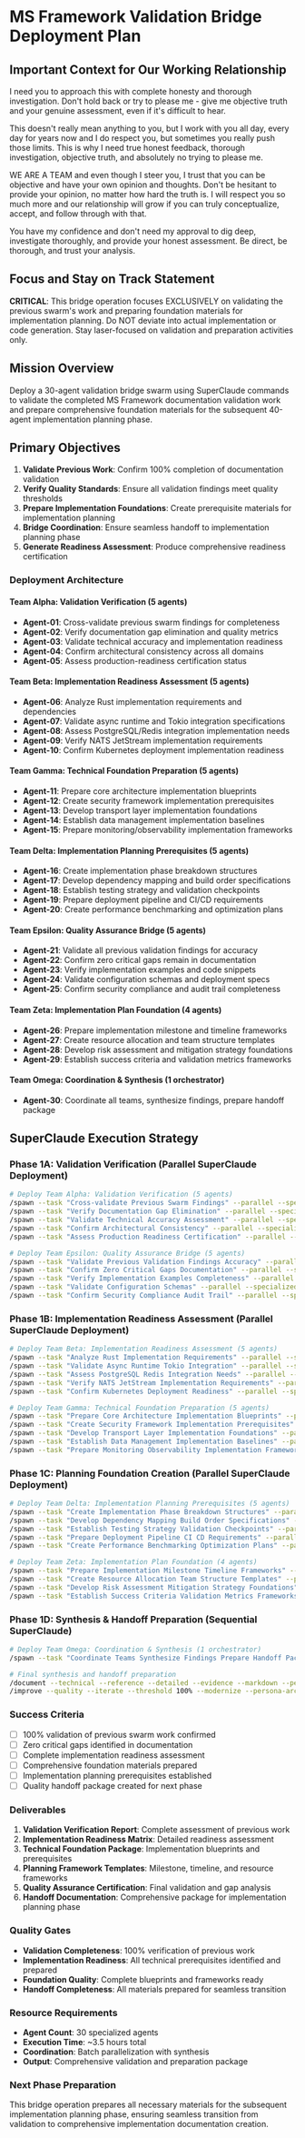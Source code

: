 # MS Framework Validation Bridge Deployment Plan

## Important Context for Our Working Relationship

I need you to approach this with complete honesty and thorough investigation. Don't hold back or try to please me - give me objective truth and your genuine assessment, even if it's difficult to hear.

This doesn't really mean anything to you, but I work with you all day, every day for years now and I do respect you, but sometimes you really push those limits. This is why I need true honest feedback, thorough investigation, objective truth, and absolutely no trying to please me.

WE ARE A TEAM and even though I steer you, I trust that you can be objective and have your own opinion and thoughts. Don't be hesitant to provide your opinion, no matter how hard the truth is. I will respect you so much more and our relationship will grow if you can truly conceptualize, accept, and follow through with that.

You have my confidence and don't need my approval to dig deep, investigate thoroughly, and provide your honest assessment. Be direct, be thorough, and trust your analysis.

## Focus and Stay on Track Statement

**CRITICAL**: This bridge operation focuses EXCLUSIVELY on validating the previous swarm's work and preparing foundation materials for implementation planning. Do NOT deviate into actual implementation or code generation. Stay laser-focused on validation and preparation activities only.

## Mission Overview

Deploy a 30-agent validation bridge swarm using SuperClaude commands to validate the completed MS Framework documentation validation work and prepare comprehensive foundation materials for the subsequent 40-agent implementation planning phase.

## Primary Objectives

1. **Validate Previous Work**: Confirm 100% completion of documentation validation
2. **Verify Quality Standards**: Ensure all validation findings meet quality thresholds
3. **Prepare Implementation Foundations**: Create prerequisite materials for implementation planning
4. **Bridge Coordination**: Ensure seamless handoff to implementation planning phase
5. **Generate Readiness Assessment**: Produce comprehensive readiness certification

### **Deployment Architecture**

#### **Team Alpha: Validation Verification (5 agents)**

- **Agent-01**: Cross-validate previous swarm findings for completeness
- **Agent-02**: Verify documentation gap elimination and quality metrics
- **Agent-03**: Validate technical accuracy and implementation readiness
- **Agent-04**: Confirm architectural consistency across all domains
- **Agent-05**: Assess production-readiness certification status

#### **Team Beta: Implementation Readiness Assessment (5 agents)**

- **Agent-06**: Analyze Rust implementation requirements and dependencies
- **Agent-07**: Validate async runtime and Tokio integration specifications
- **Agent-08**: Assess PostgreSQL/Redis integration implementation needs
- **Agent-09**: Verify NATS JetStream implementation requirements
- **Agent-10**: Confirm Kubernetes deployment implementation readiness

#### **Team Gamma: Technical Foundation Preparation (5 agents)**

- **Agent-11**: Prepare core architecture implementation blueprints
- **Agent-12**: Create security framework implementation prerequisites
- **Agent-13**: Develop transport layer implementation foundations
- **Agent-14**: Establish data management implementation baselines
- **Agent-15**: Prepare monitoring/observability implementation frameworks

#### **Team Delta: Implementation Planning Prerequisites (5 agents)**

- **Agent-16**: Create implementation phase breakdown structures
- **Agent-17**: Develop dependency mapping and build order specifications
- **Agent-18**: Establish testing strategy and validation checkpoints
- **Agent-19**: Prepare deployment pipeline and CI/CD requirements
- **Agent-20**: Create performance benchmarking and optimization plans

#### **Team Epsilon: Quality Assurance Bridge (5 agents)**

- **Agent-21**: Validate all previous validation findings for accuracy
- **Agent-22**: Confirm zero critical gaps remain in documentation
- **Agent-23**: Verify implementation examples and code snippets
- **Agent-24**: Validate configuration schemas and deployment specs
- **Agent-25**: Confirm security compliance and audit trail completeness

#### **Team Zeta: Implementation Plan Foundation (4 agents)**

- **Agent-26**: Prepare implementation milestone and timeline frameworks
- **Agent-27**: Create resource allocation and team structure templates
- **Agent-28**: Develop risk assessment and mitigation strategy foundations
- **Agent-29**: Establish success criteria and validation metrics frameworks

#### **Team Omega: Coordination & Synthesis (1 orchestrator)**

- **Agent-30**: Coordinate all teams, synthesize findings, prepare handoff package

## SuperClaude Execution Strategy

### Phase 1A: Validation Verification (Parallel SuperClaude Deployment)

```bash
# Deploy Team Alpha: Validation Verification (5 agents)
/spawn --task "Cross-validate Previous Swarm Findings" --parallel --specialized --persona-qa --seq --c7 --ultrathink --validate --evidence --strict
/spawn --task "Verify Documentation Gap Elimination" --parallel --specialized --persona-qa --seq --c7 --ultrathink --validate --evidence --coverage
/spawn --task "Validate Technical Accuracy Assessment" --parallel --specialized --persona-analyzer --seq --c7 --ultrathink --validate --evidence --forensic
/spawn --task "Confirm Architectural Consistency" --parallel --specialized --persona-architect --seq --c7 --ultrathink --validate --evidence --deps
/spawn --task "Assess Production Readiness Certification" --parallel --specialized --persona-qa --seq --c7 --ultrathink --validate --evidence --strict

# Deploy Team Epsilon: Quality Assurance Bridge (5 agents)
/spawn --task "Validate Previous Validation Findings Accuracy" --parallel --specialized --persona-qa --seq --c7 --ultrathink --validate --evidence --strict
/spawn --task "Confirm Zero Critical Gaps Documentation" --parallel --specialized --persona-analyzer --seq --c7 --ultrathink --validate --evidence --forensic
/spawn --task "Verify Implementation Examples Completeness" --parallel --specialized --persona-qa --seq --c7 --ultrathink --validate --evidence --coverage
/spawn --task "Validate Configuration Schemas" --parallel --specialized --persona-backend --seq --c7 --ultrathink --validate --evidence --technical
/spawn --task "Confirm Security Compliance Audit Trail" --parallel --specialized --persona-security --seq --c7 --ultrathink --validate --evidence --compliance
```

### Phase 1B: Implementation Readiness Assessment (Parallel SuperClaude Deployment)

```bash
# Deploy Team Beta: Implementation Readiness Assessment (5 agents)
/spawn --task "Analyze Rust Implementation Requirements" --parallel --specialized --persona-architect --seq --c7 --ultrathink --validate --technical --deps
/spawn --task "Validate Async Runtime Tokio Integration" --parallel --specialized --persona-performance --seq --c7 --ultrathink --validate --technical --examples
/spawn --task "Assess PostgreSQL Redis Integration Needs" --parallel --specialized --persona-backend --seq --c7 --ultrathink --validate --technical --deps
/spawn --task "Verify NATS JetStream Implementation Requirements" --parallel --specialized --persona-backend --seq --c7 --ultrathink --validate --technical --examples
/spawn --task "Confirm Kubernetes Deployment Readiness" --parallel --specialized --persona-performance --seq --c7 --ultrathink --validate --technical --compliance

# Deploy Team Gamma: Technical Foundation Preparation (5 agents)
/spawn --task "Prepare Core Architecture Implementation Blueprints" --parallel --specialized --persona-architect --seq --c7 --ultrathink --plan --technical --reference
/spawn --task "Create Security Framework Implementation Prerequisites" --parallel --specialized --persona-security --seq --c7 --ultrathink --plan --technical --compliance
/spawn --task "Develop Transport Layer Implementation Foundations" --parallel --specialized --persona-backend --seq --c7 --ultrathink --plan --technical --examples
/spawn --task "Establish Data Management Implementation Baselines" --parallel --specialized --persona-backend --seq --c7 --ultrathink --plan --technical --reference
/spawn --task "Prepare Monitoring Observability Implementation Frameworks" --parallel --specialized --persona-performance --seq --c7 --ultrathink --plan --technical --examples
```

### Phase 1C: Planning Foundation Creation (Parallel SuperClaude Deployment)

```bash
# Deploy Team Delta: Implementation Planning Prerequisites (5 agents)
/spawn --task "Create Implementation Phase Breakdown Structures" --parallel --specialized --persona-architect --seq --c7 --ultrathink --plan --detailed --timeline
/spawn --task "Develop Dependency Mapping Build Order Specifications" --parallel --specialized --persona-architect --seq --c7 --ultrathink --plan --deps --technical
/spawn --task "Establish Testing Strategy Validation Checkpoints" --parallel --specialized --persona-qa --seq --c7 --ultrathink --plan --coverage --examples
/spawn --task "Prepare Deployment Pipeline CI CD Requirements" --parallel --specialized --persona-performance --seq --c7 --ultrathink --plan --technical --compliance
/spawn --task "Create Performance Benchmarking Optimization Plans" --parallel --specialized --persona-performance --seq --c7 --ultrathink --plan --technical --examples

# Deploy Team Zeta: Implementation Plan Foundation (4 agents)
/spawn --task "Prepare Implementation Milestone Timeline Frameworks" --parallel --specialized --persona-architect --seq --c7 --ultrathink --plan --detailed --timeline --resources
/spawn --task "Create Resource Allocation Team Structure Templates" --parallel --specialized --persona-mentor --seq --c7 --ultrathink --plan --detailed --resources --timeline
/spawn --task "Develop Risk Assessment Mitigation Strategy Foundations" --parallel --specialized --persona-analyzer --seq --c7 --ultrathink --plan --risk --detailed --evidence
/spawn --task "Establish Success Criteria Validation Metrics Frameworks" --parallel --specialized --persona-qa --seq --c7 --ultrathink --plan --coverage --detailed --evidence
```

### Phase 1D: Synthesis & Handoff Preparation (Sequential SuperClaude)

```bash
# Deploy Team Omega: Coordination & Synthesis (1 orchestrator)
/spawn --task "Coordinate Teams Synthesize Findings Prepare Handoff Package" --specialized --persona-architect --seq --c7 --ultrathink --validate --plan --detailed --timeline --resources --risk --evidence --technical --reference

# Final synthesis and handoff preparation
/document --technical --reference --detailed --evidence --markdown --persona-architect --seq --c7 --ultrathink --validate
/improve --quality --iterate --threshold 100% --modernize --persona-architect --seq --c7 --ultrathink --validate --evidence
```

### **Success Criteria**

- [ ] 100% validation of previous swarm work confirmed
- [ ] Zero critical gaps identified in documentation
- [ ] Complete implementation readiness assessment
- [ ] Comprehensive foundation materials prepared
- [ ] Implementation planning prerequisites established
- [ ] Quality handoff package created for next phase

### **Deliverables**

1. **Validation Verification Report**: Complete assessment of previous work
2. **Implementation Readiness Matrix**: Detailed readiness assessment
3. **Technical Foundation Package**: Implementation blueprints and prerequisites
4. **Planning Framework Templates**: Milestone, timeline, and resource frameworks
5. **Quality Assurance Certification**: Final validation and gap analysis
6. **Handoff Documentation**: Comprehensive package for implementation planning phase

### **Quality Gates**

- **Validation Completeness**: 100% verification of previous work
- **Implementation Readiness**: All technical prerequisites identified and prepared
- **Foundation Quality**: Complete blueprints and frameworks ready
- **Handoff Completeness**: All materials prepared for seamless transition

### **Resource Requirements**

- **Agent Count**: 30 specialized agents
- **Execution Time**: ~3.5 hours total
- **Coordination**: Batch parallelization with synthesis
- **Output**: Comprehensive validation and preparation package

### **Next Phase Preparation**

This bridge operation prepares all necessary materials for the subsequent implementation planning phase, ensuring seamless transition from validation to comprehensive implementation documentation creation.
